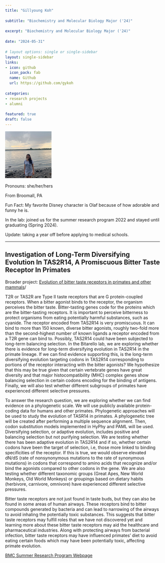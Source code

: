 ```yaml
---
title: "Gillyoung Koh"

subtitle: "Biochemistry and Molecular Biology Major ('24)"

excerpt: "Biochemistry and Molecular Biology Major ('24)"

date: "2024-05-31"

# layout options: single or single-sidebar
layout: single-sidebar
links:
- icon: github
  icon_pack: fab
  name: Github
  url: https://github.com/gykoh

categories: 
- research projects
- alumni

featured: true
draft: false 
---
```


<img src="featured.jpg" alt="" width="30%" height="20%"/>

Pronouns: she/her/hers 

From Broomall, PA

Fun Fact: My favorite Disney character is Olaf because of how adorable and funny he is.

In the lab: joined us for the summer research program 2022 and stayed until graduating (Spring 2024).

Update: taking a year off before applying to medical schools.

----------------------------------------------------------------------

## Investigation of Long-Term Diversifying Evolution In TAS2R14, A Promiscuous Bitter Taste Receptor In Primates

Broader project: [Evolution of bitter taste receptors in primates and other mammals](https://bitarellolab.netlify.app/project/bittertastereceptors/)/

T2R or TAS2R are Type II taste receptors that are G protein-coupled receptors. When a bitter agonist binds to the receptor, the organism perceives the bitter taste. Bitter-tasting genes code for the proteins which are the bitter-tasting receptors. It is important to perceive bitterness to protect organisms from eating potentially harmful substances, such as cyanide. The receptor encoded from TAS2R14 is very promiscuous. It can bind to more than 150 known, diverse bitter agonists, roughly two-fold more than the second-highest number of known ligands a receptor encoded from a T2R gene can bind to. Possibly, TAS2R14 could have been subjected to long-term balancing selection. In the Bitarello lab, we are exploring whether there is evidence for long-term diversifying evolution in TAS2R14 in the primate lineage. If we can find evidence supporting this, is the long-term diversifying evolution targeting codons in TAS2R14 corresponding to portions of the receptor interacting with the bitter agonists? We hypothesize that this may be true given that certain vertebrate genes have great diversity and that major histocompatibility (MHC) complex genes show balancing selection in certain codons encoding for the binding of antigens. Finally, we will also test whether different subgroups of primates have experienced different selective pressures. 

To answer the research question, we are exploring whether we can find evidence on a phylogenetic scale. We will use publicly available protein-coding data for humans and other primates. Phylogenetic approaches will be used to study the evolution of TASR14 in primates. A phylogenetic tree will be created after performing a multiple sequence alignment. Then, codon substitution models implemented in HyPhy and PAML will be used. Diversifying selection, or adaptive evolution, includes positive and balancing selection but not purifying selection. We are testing whether there has been adaptive evolution in TAS2R14 and if so, whether certain codons have been the target of selection, i.e, those more linked to binding specificities of the receptor. If this is true, we would observe elevated dN/dS (rate of nonsynonymous mutations to the rate of synonymous mutations) in codons that correspond to amino acids that recognize and/or bind the agonists compared to other codons in the gene. We are also testing whether different taxonomic groups (Great Apes, New World Monkeys, Old World Monkeys) or groupings based on dietary habits (herbivore, carnivore, omnivore) have experienced different selective pressures.

Bitter taste receptors are not just found in taste buds, but they can also be found in some areas of human airways. These receptors bind to bitter compounds generated by bacteria and can lead to narrowing of the airways to avoid inhaling the potentially toxic substances. This suggests that bitter taste receptors may fulfill roles that we have not discovered yet and learning more about these bitter taste receptors may aid the healthcare and pharmaceutical industries. Along with protecting airways from bacterial infection, bitter taste receptors may have influenced primates’ diet to avoid eating certain foods which may have been potentially toxic, affecting primate evolution.

<i class="fa-solid fa-link"></i> [BMC Summer Research Program Webpage](https://www.brynmawr.edu/inside/academic-information/research/summer-science-research/summer-2022-program/biology-research-projects-2022#gkoh)